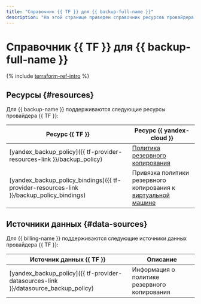 ```yaml
---
title: "Справочник {{ TF }} для {{ backup-full-name }}"
description: "На этой странице приведен справочник ресурсов провайдера Terraform, которые поддерживаются для сервиса {{ backup-name }}."
---
```


# Справочник {{ TF }} для {{ backup-full-name }}

{% include [terraform-ref-intro](../_includes/terraform-ref-intro.md) %}

## Ресурсы {#resources}

Для {{ backup-name }} поддерживаются следующие ресурсы провайдера {{ TF }}:

| **Ресурс {{ TF }}** | **Ресурс {{ yandex-cloud }}** |
| --- | --- |
| [yandex_backup_policy]({{ tf-provider-resources-link }}/backup_policy) | [Политика резервного копирования](./concepts/policy.md) |
| [yandex_backup_policy_bindings]({{ tf-provider-resources-link }}/backup_policy_bindings) | Привязка политики резервного копирования к [виртуальной машине](../compute/concepts/vm.md) |

## Источники данных {#data-sources}

Для {{ billing-name }} поддерживаются следующие источники данных провайдера {{ TF }}:

| **Источник данных {{ TF }}** | **Описание** |
| --- | --- |
| [yandex_backup_policy]({{ tf-provider-datasources-link }}/datasource_backup_policy) | Информация о политике резервного копирования |